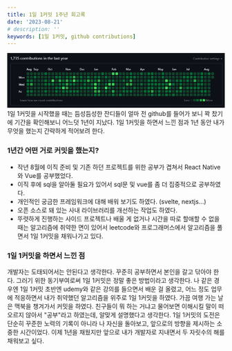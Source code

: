 ```yaml
---
title: 1일 1커밋 1주년 회고록
date: '2023-08-21'
# description: ''
keywords: [1일 1커밋, github contributions]
---
```


![2023년 8월 21일 기준 sonky740 github 기여도](./contributions.png)
1일 1커밋을 시작했을 때는 듬성듬성한 잔디들이 얼마 전 github를 들어가 보니 꽉 찼기에 기간을 확인해보니 어느덧 1년이 지났다. 1일 1커밋을 하면서 느낀 점과 1년 동안 내가 무엇을 했는지 간략하게 적어보려 한다.

### 1년간 어떤 거로 커밋을 했는지?

- 작년 8월에 이직 준비 및 기존 하던 프로젝트를 위한 공부가 겹쳐서 React Native와 Vue를 공부했었다.
- 이직 후에 sql을 알아둘 필요가 있어서 sql문 및 vue를 좀 더 집중적으로 공부하였다.
- 개인적인 궁금한 프레임워크에 대해 배워 보기도 하였다. (svelte, nextjs...)
- 오픈 소스로 돼 있는 사내 라이브러리를 개선하는 작업도 하였다.
- 뚜렷하게 진행하는 사이드 프로젝트나 배울 게 없거나 시간을 따로 할애할 수 없을 때는 알고리즘에 취약한 면이 있어서 leetcode와 프로그래머스에서 알고리즘을 풀면서 1일 1커밋을 채워나가고 있다.

### 1일 1커밋을 하면서 느낀 점
개발자는 도태되어서는 안된다고 생각한다. 꾸준히 공부하면서 본인을 갈고 닦아야 한다. 그러기 위한 동기부여로써 1일 1커밋은 정말 좋은 방법이라고 생각한다. 나 같은 경우엔 1일 1커밋 초반엔 udemy와 같은 강의를 들으면서 배운 걸 올렸고, 어느 정도 업무에 적응하면서 내가 취약했던 알고리즘을 위주로 1일 1커밋을 하였다. 가끔 여행 가는 날은 맥북을 챙겨가서 커밋을 하였다. 친구들이 뭐 하는 거냐고 물어보면 이해시킬 말이 떠오르지 않아서 "공부"라고 하였는데, 알맞게 설명했다고 생각한다.
1일 1커밋의 도전은 단순히 꾸준한 노력의 기록이 아니라 나 자신을 돌아보고, 앞으로의 방향을 제시하는 소중한 시간이었다. 이제 1년을 채웠지만 앞으로 내가 개발자로 지내면서 두 자릿수의 해를 채워보고 싶다.